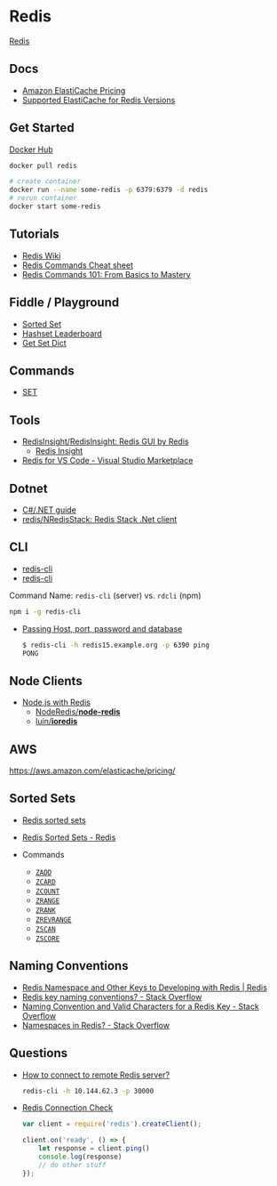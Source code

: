 # Redis

[Redis](https://redis.io/)


## Docs


* [Amazon ElastiCache Pricing](https://aws.amazon.com/elasticache/pricing/)
* [Supported ElastiCache for Redis Versions](https://docs.aws.amazon.com/AmazonElastiCache/latest/red-ug/supported-engine-versions.html#redis-version-6.x)

## Get Started


[Docker Hub](https://hub.docker.com/_/redis/)

```bash
docker pull redis
```

```bash
# create container
docker run --name some-redis -p 6379:6379 -d redis
# rerun container
docker start some-redis
```

## Tutorials

* [Redis Wiki](https://onecompiler.com/redis/wiki)
* [Redis Commands Cheat sheet](https://redis.io/learn/howtos/quick-start/cheat-sheet)
* [Redis Commands 101: From Basics to Mastery](https://hackthedeveloper.com/redis-commands/)

## Fiddle / Playground

* [Sorted Set](https://onecompiler.com/redis/42vv5h7qp)
* [Hashset Leaderboard](https://onecompiler.com/redis/42vv5yd84)
* [Get Set Dict](https://onecompiler.com/redis/42vvg3cve)

## Commands

* [SET](https://redis.io/docs/latest/commands/set/)

## Tools

* [RedisInsight/RedisInsight: Redis GUI by Redis](https://github.com/redisinsight/redisinsight/)
  * [Redis Insight](https://redis.io/insight/)
* [Redis for VS Code - Visual Studio Marketplace](https://marketplace.visualstudio.com/items?itemName=Redis.redis-for-vscode)

## Dotnet

* [C#/.NET guide](https://redis.io/docs/latest/develop/connect/clients/dotnet/)
* [redis/NRedisStack: Redis Stack .Net client](https://github.com/redis/NRedisStack)

## CLI

* [redis-cli](https://redis.io/topics/rediscli)
* [redis-cli](https://www.npmjs.com/package/redis-cli)

Command Name: `redis-cli` (server) vs. `rdcli` (npm)


```bash
npm i -g redis-cli
```

* [Passing Host, port, password and database](https://redis.io/topics/rediscli#host-port-password-and-database)

    ```bash
    $ redis-cli -h redis15.example.org -p 6390 ping
    PONG
    ```

## Node Clients

* [Node.js with Redis](https://redislabs.com/lp/node-js-redis/)
  * [NodeRedis/**node-redis**](https://github.com/NodeRedis/node-redis)
  * [luin/**ioredis**](https://github.com/luin/ioredis)



## AWS

https://aws.amazon.com/elasticache/pricing/


## Sorted Sets

* [Redis sorted sets](https://redis.io/docs/latest/develop/data-types/sorted-sets/)
* [Redis Sorted Sets - Redis](https://redis.io/glossary/redis-sorted-sets/)

* Commands
  * [`ZADD`](https://redis.io/docs/latest/commands/zadd/)
  * [`ZCARD`](https://redis.io/docs/latest/commands/zcard/)
  * [`ZCOUNT`](https://redis.io/docs/latest/commands/zcount/)
  * [`ZRANGE`](https://redis.io/docs/latest/commands/zrange/)
  * [`ZRANK`](https://redis.io/docs/latest/commands/zrank/)
  * [`ZREVRANGE`](https://redis.io/docs/latest/commands/zrevrange/)
  * [`ZSCAN`](https://redis.io/docs/latest/commands/zscan/)
  * [`ZSCORE`](https://redis.io/docs/latest/commands/zscore/)

## Naming Conventions

* [Redis Namespace and Other Keys to Developing with Redis | Redis](https://redis.io/blog/5-key-takeaways-for-developing-with-redis/#:~:text=Using%20a%20proper%20naming%20methodology,a%20Redis%20namespace%20best%20practice.)
* [Redis key naming conventions? - Stack Overflow](https://stackoverflow.com/questions/6965451/redis-key-naming-conventions)
* [Naming Convention and Valid Characters for a Redis Key - Stack Overflow](https://stackoverflow.com/questions/30271808/naming-convention-and-valid-characters-for-a-redis-key?noredirect=1)
* [Namespaces in Redis? - Stack Overflow](https://stackoverflow.com/questions/8614858/namespaces-in-redis)

## Questions

* [How to connect to remote Redis server?](https://stackoverflow.com/q/40678865/1366033)

    ```bash
    redis-cli -h 10.144.62.3 -p 30000
    ```

* [Redis Connection Check](https://stackoverflow.com/a/64934377/1366033)

  ```js
  var client = require('redis').createClient();

  client.on('ready', () => {
      let response = client.ping()
      console.log(response)
      // do other stuff
  });
  ```

